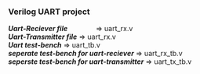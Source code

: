 ### Verilog UART project
  ***Uart-Reciever file*** &emsp; &emsp; &emsp; => uart_rx.v <br/>
  ***Uart-Transmitter file***                    => uart_rx.v <br/>
  ***Uart test-bench***                          => uart_tb.v <br/>
  ***seperate test-bench for uart-reciever***    => uart_rx_tb.v <br/>
  ***seperste test-bench for uart-transmitter*** => uart_tx_tb.v
